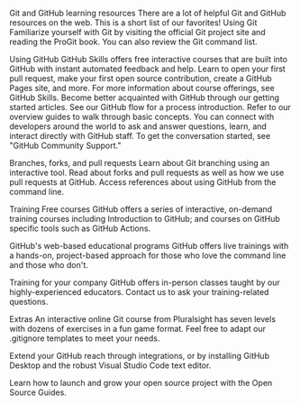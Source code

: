 Git and GitHub learning resources
There are a lot of helpful Git and GitHub resources on the web. This is a short list of our favorites!
Using Git
Familiarize yourself with Git by visiting the official Git project site and reading the ProGit book. You can also review the Git command list.

Using GitHub
GitHub Skills offers free interactive courses that are built into GitHub with instant automated feedback and help. Learn to open your first pull request, make your first open source contribution, create a GitHub Pages site, and more. For more information about course offerings, see GitHub Skills.
Become better acquainted with GitHub through our getting started articles. See our GitHub flow for a process introduction. Refer to our overview guides to walk through basic concepts.
You can connect with developers around the world to ask and answer questions, learn, and interact directly with GitHub staff. To get the conversation started, see "GitHub Community Support."

Branches, forks, and pull requests
Learn about Git branching using an interactive tool. Read about forks and pull requests as well as how we use pull requests at GitHub. Access references about using GitHub from the command line.

Training
Free courses
GitHub offers a series of interactive, on-demand training courses including Introduction to GitHub; and courses on GitHub specific tools such as GitHub Actions.

GitHub's web-based educational programs
GitHub offers live trainings with a hands-on, project-based approach for those who love the command line and those who don't.

Training for your company
GitHub offers in-person classes taught by our highly-experienced educators. Contact us to ask your training-related questions.

Extras
An interactive online Git course from Pluralsight has seven levels with dozens of exercises in a fun game format. Feel free to adapt our .gitignore templates to meet your needs.

Extend your GitHub reach through integrations, or by installing GitHub Desktop and the robust Visual Studio Code text editor.

Learn how to launch and grow your open source project with the Open Source Guides.
